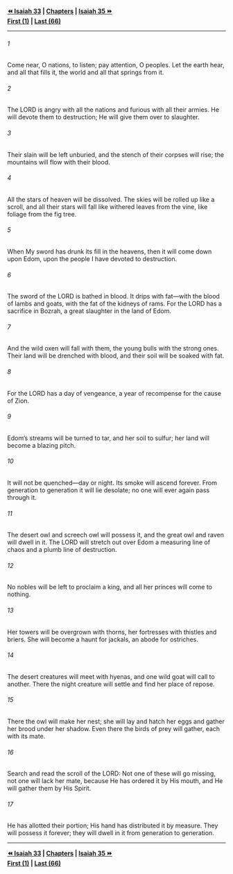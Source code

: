   
**[⏪ Isaiah 33](./Isaiah%2033.md) | [Chapters](./_index.md) | [Isaiah 35 ⏩](./Isaiah%2035.md)**  
**[First (1)](./Isaiah%201.md) | [Last (66)](./Isaiah%2066.md)**  
  
---  
  
###### 1  
Come near, O nations, to listen; pay attention, O peoples. Let the earth hear, and all that fills it, the world and all that springs from it.  
  
###### 2  
The LORD is angry with all the nations and furious with all their armies. He will devote them to destruction; He will give them over to slaughter.  
  
###### 3  
Their slain will be left unburied, and the stench of their corpses will rise; the mountains will flow with their blood.  
  
###### 4  
All the stars of heaven will be dissolved. The skies will be rolled up like a scroll, and all their stars will fall like withered leaves from the vine, like foliage from the fig tree.  
  
###### 5  
When My sword has drunk its fill in the heavens, then it will come down upon Edom, upon the people I have devoted to destruction.  
  
###### 6  
The sword of the LORD is bathed in blood. It drips with fat—with the blood of lambs and goats, with the fat of the kidneys of rams. For the LORD has a sacrifice in Bozrah, a great slaughter in the land of Edom.  
  
###### 7  
And the wild oxen will fall with them, the young bulls with the strong ones. Their land will be drenched with blood, and their soil will be soaked with fat.  
  
###### 8  
For the LORD has a day of vengeance, a year of recompense for the cause of Zion.  
  
###### 9  
Edom’s streams will be turned to tar, and her soil to sulfur; her land will become a blazing pitch.  
  
###### 10  
It will not be quenched—day or night. Its smoke will ascend forever. From generation to generation it will lie desolate; no one will ever again pass through it.  
  
###### 11  
The desert owl and screech owl will possess it, and the great owl and raven will dwell in it. The LORD will stretch out over Edom a measuring line of chaos and a plumb line of destruction.  
  
###### 12  
No nobles will be left to proclaim a king, and all her princes will come to nothing.  
  
###### 13  
Her towers will be overgrown with thorns, her fortresses with thistles and briers. She will become a haunt for jackals, an abode for ostriches.  
  
###### 14  
The desert creatures will meet with hyenas, and one wild goat will call to another. There the night creature will settle and find her place of repose.  
  
###### 15  
There the owl will make her nest; she will lay and hatch her eggs and gather her brood under her shadow. Even there the birds of prey will gather, each with its mate.  
  
###### 16  
Search and read the scroll of the LORD: Not one of these will go missing, not one will lack her mate, because He has ordered it by His mouth, and He will gather them by His Spirit.  
  
###### 17  
He has allotted their portion; His hand has distributed it by measure. They will possess it forever; they will dwell in it from generation to generation.  
  
  
---  
  
**[⏪ Isaiah 33](./Isaiah%2033.md) | [Chapters](./_index.md) | [Isaiah 35 ⏩](./Isaiah%2035.md)**  
**[First (1)](./Isaiah%201.md) | [Last (66)](./Isaiah%2066.md)**  
  
